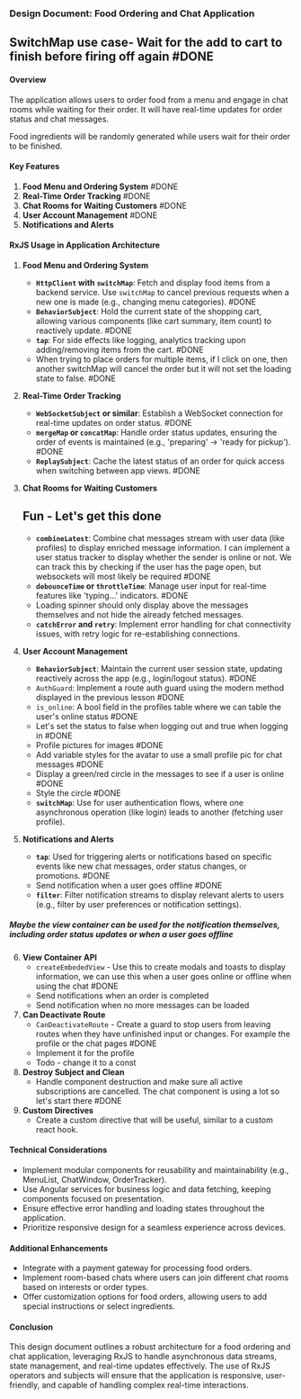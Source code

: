 ### Design Document: Food Ordering and Chat Application



## SwitchMap use case- Wait for the add to cart to finish before firing off again #DONE 

#### Overview

The application allows users to order food from a menu and engage in chat rooms while waiting for their order. It will have real-time updates for order status and chat messages.

Food ingredients will be randomly generated while users wait for their order to be finished.

#### Key Features

1. **Food Menu and Ordering System** #DONE 
2. **Real-Time Order Tracking** #DONE 
3. **Chat Rooms for Waiting Customers** #DONE 
4. **User Account Management** #DONE 
5. **Notifications and Alerts**

#### RxJS Usage in Application Architecture

1. **Food Menu and Ordering System**
    
    - **`HttpClient` with `switchMap`**: Fetch and display food items from a backend service. Use `switchMap` to cancel previous requests when a new one is made (e.g., changing menu categories). #DONE 
    - **`BehaviorSubject`**: Hold the current state of the shopping cart, allowing various components (like cart summary, item count) to reactively update. #DONE 
    - **`tap`**: For side effects like logging, analytics tracking upon adding/removing items from the cart. #DONE 
	- When trying to place orders for multiple items, if I click on one, then another switchMap will cancel the order but it will not set the loading state to false. #DONE 
1. **Real-Time Order Tracking**
    
    - **`WebSocketSubject` or similar**: Establish a WebSocket connection for real-time updates on order status. #DONE 
    - **`mergeMap` or `concatMap`**: Handle order status updates, ensuring the order of events is maintained (e.g., 'preparing' -> 'ready for pickup'). #DONE 
    - **`ReplaySubject`**: Cache the latest status of an order for quick access when switching between app views. #DONE 
3. **Chat Rooms for Waiting Customers**
	## Fun - Let's get this done
    - **`combineLatest`**: Combine chat messages stream with user data (like profiles) to display enriched message information. I can implement a user status tracker to display whether the sender is online or not. We can track this by checking if the user has the page open, but websockets will most likely be required #DONE 
    - **`debounceTime` or `throttleTime`**: Manage user input for real-time features like 'typing...' indicators. #DONE 
    - Loading spinner should only display above the messages themselves and not hide the already fetched messages.
    - **`catchError` and `retry`**: Implement error handling for chat connectivity issues, with retry logic for re-establishing connections.
4. **User Account Management**
    
    - **`BehaviorSubject`**: Maintain the current user session state, updating reactively across the app (e.g., login/logout status). #DONE 
    - `AuthGuard`: Implement a route auth guard using the modern method displayed in the previous lesson #DONE 
    - `is_online`: A bool field in the profiles table where we can table the user's online status #DONE 
    - Let's set the status to false when logging out and true when logging in  #DONE 
    - Profile pictures for images #DONE 
    - Add variable styles for the avatar to use a small profile pic for chat messages #DONE 
    - Display a green/red circle in the messages to see if a user is online #DONE 
    - Style the circle #DONE 
    - **`switchMap`**: Use for user authentication flows, where one asynchronous operation (like login) leads to another (fetching user profile).
5. **Notifications and Alerts**
    
    - **`tap`**: Used for triggering alerts or notifications based on specific events like new chat messages, order status changes, or promotions. #DONE 
    - Send notification when a user goes offline #DONE 
    - **`filter`**: Filter notification streams to display relevant alerts to users (e.g., filter by user preferences or notification settings).

##### Maybe the view container can be used for the notification themselves, including order status updates or when a user goes offline

6. **View Container API**
	- `createEmbededView` - Use this to create modals and toasts to display information, we can use this when a user goes online or offline when using the chat #DONE 
	- Send notifications when an order is completed
	- Send notification when no more messages can be loaded
7. **Can Deactivate Route**
	- `CanDeactivateRoute` - Create a guard to stop users from leaving routes when they have unfinished input or changes. For example the profile or the chat pages #DONE 
	- Implement it for the profile
	- Todo - change it to a const
1. **Destroy Subject and Clean**
	- Handle component destruction and make sure all active subscriptions are cancelled. The chat component is using a lot so let's start there #DONE 
2. **Custom Directives**
	- Create a custom directive that will be useful, similar to a custom react hook.


#### Technical Considerations

- Implement modular components for reusability and maintainability (e.g., MenuList, ChatWindow, OrderTracker).
- Use Angular services for business logic and data fetching, keeping components focused on presentation.
- Ensure effective error handling and loading states throughout the application.
- Prioritize responsive design for a seamless experience across devices.

#### Additional Enhancements

- Integrate with a payment gateway for processing food orders.
- Implement room-based chats where users can join different chat rooms based on interests or order types.
- Offer customization options for food orders, allowing users to add special instructions or select ingredients.

#### Conclusion

This design document outlines a robust architecture for a food ordering and chat application, leveraging RxJS to handle asynchronous data streams, state management, and real-time updates effectively. The use of RxJS operators and subjects will ensure that the application is responsive, user-friendly, and capable of handling complex real-time interactions.